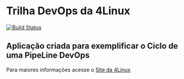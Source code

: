 # Trilha DevOps da 4Linux

<!-- Altere a Flag abaixo com sua URL do Travis -->
[![Build Status](https://travis-ci.org/marcos14/DevOpsLab-HelloWorld.svg?branch=master)](https://travis-ci.org/marcos14/DevOpsLab-HelloWorld)

## Aplicação criada para exemplificar o Ciclo de uma PipeLine DevOps


Para maiores informações acesse o [Site da 4Linux](https://www.4linux.com.br/cursos/devops)

